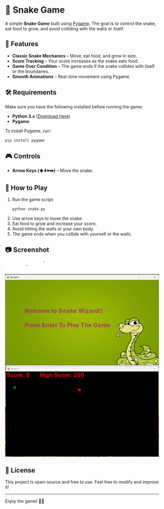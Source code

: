# 🐍 Snake Game

A simple **Snake Game** built using [Pygame](w). The goal is to control the snake, eat food to grow, and avoid colliding with the walls or itself.

## 🚀 Features
- **Classic Snake Mechanics** – Move, eat food, and grow in size.
- **Score Tracking** – Your score increases as the snake eats food.
- **Game Over Condition** – The game ends if the snake collides with itself or the boundaries.
- **Smooth Animations** – Real-time movement using Pygame.

## 🛠 Requirements
Make sure you have the following installed before running the game:

- **Python 3.x** ([Download Here](https://www.python.org/downloads/))
- **Pygame**

To install Pygame, run:
```sh
pip install pygame
```

## 🎮 Controls
- **Arrow Keys (⬆️⬇️⬅️➡️)** – Move the snake.

## 🚀 How to Play
1. Run the game script:
   ```sh
   python snake.py
   ```
2. Use arrow keys to move the snake.
3. Eat food to grow and increase your score.
4. Avoid hitting the walls or your own body.
5. The game ends when you collide with yourself or the walls.

## 📷 Screenshot
![Snake Game Screenshot Welcome Screen:](SnakeSS.png)
![Snake Game Screenshot Actual Gameplay: ](SnakeSS2.png)


## 📜 License
This project is open-source and free to use. Feel free to modify and improve it!

---
Enjoy the game! 🎉🐍

